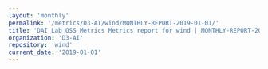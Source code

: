 ```yaml
---
layout: 'monthly'
permalink: '/metrics/D3-AI/wind/MONTHLY-REPORT-2019-01-01/'
title: 'DAI Lab OSS Metrics Metrics report for wind | MONTHLY-REPORT-2019-01-01'
organization: 'D3-AI'
repository: 'wind'
current_date: '2019-01-01'
---
```

